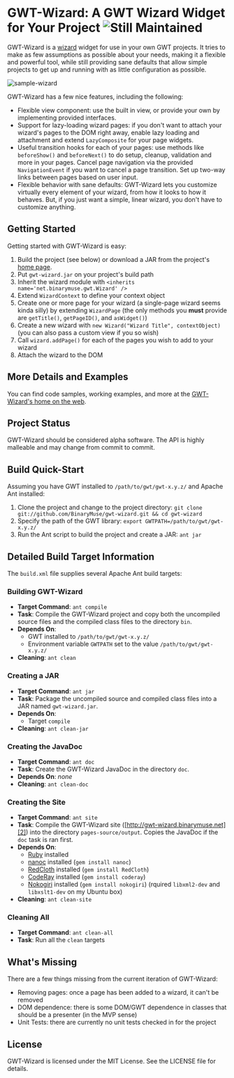 GWT-Wizard: A GWT Wizard Widget for Your Project ![Still Maintained](http://stillmaintained.com/BinaryMuse/gwt-wizard.png)
================================================

GWT-Wizard is a [wizard][1] widget for use in your own GWT projects. It
tries to make as few assumptions as possible about your needs, making it a
flexible and powerful tool, while still providing sane defaults that allow
simple projects to get up and running with as little configuration as possible.

![sample-wizard](http://binarymuse.github.com/gwt-wizard/images/sample-wizard.png)

GWT-Wizard has a few nice features, including the following:

  * Flexible view component: use the built in view, or provide your own by
    implementing provided interfaces.
  * Support for lazy-loading wizard pages: if you don't want to attach your
    wizard's pages to the DOM right away, enable lazy loading and attachment
    and extend `LazyComposite` for your page widgets.
  * Useful transition hooks for each of your pages: use methods like
    `beforeShow()` and `beforeNext()` to do setup, cleanup, validation and
    more in your pages. Cancel page navigation via the provided
    `NavigationEvent` if you want to cancel a page transition. Set up two-way
    links between pages based on user input.
  * Flexible behavior with sane defaults: GWT-Wizard lets you customize
    virtually every element of your wizard, from how it looks to how it
    behaves. But, if you just want a simple, linear wizard, you don't have
    to customize anything.

Getting Started
---------------

Getting started with GWT-Wizard is easy:

  1. Build the project (see below) or download a JAR from the project's [home page][2].
  2. Put `gwt-wizard.jar` on your project's build path
  3. Inherit the wizard module with `<inherits name='net.binarymuse.gwt.Wizard' />`
  4. Extend `WizardContext` to define your context object
  5. Create one or more page for your wizard (a single-page wizard seems kinda
     silly) by extending `WizardPage` (the only methods you **must** provide
     are `getTitle()`, `getPageID()`, and `asWidget()`)
  6. Create a new wizard with `new Wizard("Wizard Title", contextObject)` (you
     can also pass a custom view if you so wish)
  7. Call `wizard.addPage()` for each of the pages you wish to add to your wizard
  8. Attach the wizard to the DOM

More Details and Examples
-------------------------

You can find code samples, working examples, and more at the
[GWT-Wizard's home on the web][2].

Project Status
--------------

GWT-Wizard should be considered alpha software. The API is highly malleable
and may change from commit to commit.

Build Quick-Start
-----------------

Assuming you have GWT installed to `/path/to/gwt/gwt-x.y.z/` and Apache
Ant installed:

  1. Clone the project and change to the project directory:
     `git clone git://github.com/BinaryMuse/gwt-wizard.git && cd gwt-wizard`
  2. Specify the path of the GWT library:
     `export GWTPATH=/path/to/gwt/gwt-x.y.z/`
  3. Run the Ant script to build the project and create a JAR:
     `ant jar`

Detailed Build Target Information
---------------------------------

The `build.xml` file supplies several Apache Ant build targets:

### Building GWT-Wizard

  * **Target Command**: `ant compile`
  * **Task**: Compile the GWT-Wizard project and copy both the uncompiled source
    files and the compiled class files to the directory `bin`.
  * **Depends On**:
    * GWT installed to `/path/to/gwt/gwt-x.y.z/`
    * Environment variable `GWTPATH` set to the value `/path/to/gwt/gwt-x.y.z/`
  * **Cleaning**: `ant clean`

### Creating a JAR

  * **Target Command**: `ant jar`
  * **Task**: Package the uncompiled source and compiled class files into a JAR
    named `gwt-wizard.jar`.
  * **Depends On**:
    * Target `compile`
  * **Cleaning**: `ant clean-jar`

### Creating the JavaDoc

  * **Target Command**: `ant doc`
  * **Task**: Create the GWT-Wizard JavaDoc in the directory `doc`.
  * **Depends On**: *none*
  * **Cleaning**: `ant clean-doc`

### Creating the Site

  * **Target Command**: `ant site`
  * **Task**: Compile the GWT-Wizard site ([http://gwt-wizard.binarymuse.net][2])
    into the directory `pages-source/output`. Copies the JavaDoc if the `doc`
    task is ran first.
  * **Depends On**:
    * [Ruby][3] installed
    * [nanoc][4] installed (`gem install nanoc`)
    * [RedCloth][5] installed (`gem install RedCloth`)
    * [CodeRay][6] installed (`gem install coderay`)
    * [Nokogiri][7] installed (`gem install nokogiri`)
      (rquired `libxml2-dev` and `libxslt1-dev` on my Ubuntu box)
  * **Cleaning**: `ant clean-site`

### Cleaning All

  * **Target Command**: `ant clean-all`
  * **Task**: Run all the `clean` targets

What's Missing
--------------

There are a few things missing from the current iteration of GWT-Wizard:

  * Removing pages: once a page has been added to a wizard, it can't
    be removed
  * DOM dependence: there is some DOM/GWT dependence in classes that should
    be a presenter (in the MVP sense)
  * Unit Tests: there are currently no unit tests checked in for the project

License
-------

GWT-Wizard is licensed under the MIT License. See the LICENSE file for details.

  [1]: http://en.wikipedia.org/wiki/Wizard_%28software%29 "Wizard on Wikipedia"
  [2]: http://gwt-wizard.binarymuse.net/ "GWT-Wizard Home Page"
  [3]: http://www.ruby-lang.org/en/ "Ruby"
  [4]: http://nanoc.stoneship.org/ "nanoc"
  [5]: http://redcloth.org/ "RedCloth"
  [6]: http://coderay.rubychan.de/ "CodeRay"
  [7]: http://nokogiri.org/ "Nokogiri"
